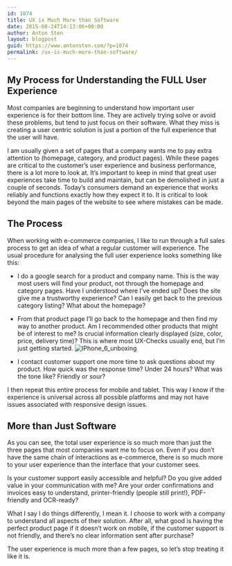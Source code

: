```yaml
---
id: 1074
title: UX is Much More than Software
date: 2015-08-24T14:13:06+00:00
author: Anton Sten
layout: blogpost
guid: https://www.antonsten.com/?p=1074
permalink: /ux-is-much-more-than-software/
---
```

## My Process for Understanding the FULL User Experience

Most companies are beginning to understand how important user experience is for their bottom line. They are actively trying solve or avoid these problems, but tend to just focus on their software. What they miss is creating a user centric solution is just a portion of the full experience that the user will have.

I am usually given a set of pages that a company wants me to pay extra attention to (homepage, category, and product pages). While these pages are critical to the customer’s user experience and business performance, there is a lot more to look at. It’s important to keep in mind that great user experiences take time to build and maintain, but can be demolished in just a couple of seconds. Today’s consumers demand an experience that works reliably and functions exactly how they expect it to. It is critical to look beyond the main pages of the website to see where mistakes can be made.

## The Process

When working with e-commerce companies, I like to run through a full sales process to get an idea of what a regular customer will experience. The usual procedure for analysing the full user experience looks something like this:

  * I do a google search for a product and company name. This is the way most users will find your product, not through the homepage and category pages. Have I understood where I’ve ended up? Does the site give me a trustworthy experience? Can I easily get back to the previous category listing? What about the homepage?
  * From that product page I’ll go back to the homepage and then find my way to another product. Am I recommended other products that might be of interest to me? Is crucial information clearly displayed (size, color, price, delivery time)? This is where most UX-Checks usually end, but I’m just getting started.
  ![IPhone_6_unboxing](/images/blog/IPhone_6_unboxing.jpg)

  * I contact customer support one more time to ask questions about my product. How quick was the response time? Under 24 hours? What was the tone like? Friendly or sour?

I then repeat this entire process for mobile and tablet. This way I know if the experience is universal across all possible platforms and may not have issues associated with responsive design issues.

## More than Just Software

As you can see, the total user experience is so much more than just the three pages that most companies want me to focus on. Even if you don’t have the same chain of interactions as e-commerce, there is so much more to your user experience than the interface that your customer sees.

Is your customer support easily accessible and helpful? Do you give added value in your communication with me? Are your order confirmations and invoices easy to understand, printer-friendly (people still print!), PDF-friendly and OCR-ready?

What I say I do things differently, I mean it. I choose to work with a company to understand all aspects of their solution. After all, what good is having the perfect product page if it doesn’t work on mobile, if the customer support is not friendly, and there’s no clear information sent after purchase?

The user experience is much more than a few pages, so let’s stop treating it like it is.

